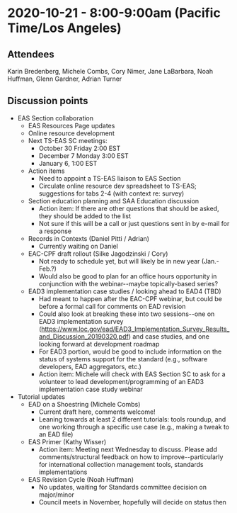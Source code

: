 # 2020-10-21 - 8:00-9:00am (Pacific Time/Los Angeles)

## Attendees
Karin Bredenberg, Michele Combs, Cory Nimer, Jane LaBarbara, Noah Huffman, Glenn Gardner, Adrian Turner

## Discussion points

- EAS Section collaboration
  - EAS Resources Page updates
  - Online resource development
  - Next TS-EAS SC meetings: 
    - October 30 Friday 2:00 EST
    - December 7 Monday 3:00 EST
    - January 6, 1:00 EST
  - Action items
    - Need to appoint a TS-EAS liaison to EAS Section
    - Circulate online resource dev spreadsheet to TS-EAS; suggestions for tabs 2-4 (with context re: survey)
  - Section education planning and SAA Education discussion
    - Action item: If there are other questions that should be asked, they should be added to the list
    - Not sure if this will be a call or just questions sent in by e-mail for a response
  - Records in Contexts (Daniel Pitti / Adrian)
    - Currently waiting on Daniel
  - EAC-CPF draft rollout (Silke Jagodzinski / Cory)
    - Not ready to schedule yet, but will likely be in new year (Jan.-Feb.?)
    - Would also be good to plan for an office hours opportunity in conjunction with the webinar--maybe topically-based series?
  - EAD3 implementation case studies / looking ahead to EAD4 (TBD)
    - Had meant to happen after the EAC-CPF webinar, but could be before a formal call for comments on EAD revision
    - Could also look at breaking these into two sessions--one on EAD3 implementation survey (https://www.loc.gov/ead/EAD3_Implementation_Survey_Results_and_Discussion_20190320.pdf) and case studies, and one looking forward at development roadmap
    - For EAD3 portion, would be good to include information on the status of systems support for the standard (e.g., software developers, EAD aggregators, etc.)
    - Action item: Michele will check with EAS Section SC to ask for a volunteer to lead development/programming of an EAD3 implementation case study webinar
- Tutorial updates
  - EAD on a Shoestring (Michele Combs)
    - Current draft here, comments welcome!
    - Leaning towards at least 2 different tutorials: tools roundup, and one working through a specific use case (e.g., making a tweak to an EAD file)
  - EAS Primer (Kathy Wisser)
    - Action item: Meeting next Wednesday to discuss. Please add comments/structural feedback on how to improve--particularly for international collection management tools, standards implementations
  - EAS Revision Cycle (Noah Huffman)
    - No updates, waiting for Standards committee decision on major/minor
    - Council meets in November, hopefully will decide on status then
